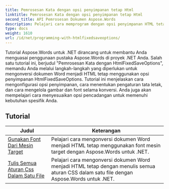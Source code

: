 ```yaml
---
title: Pemrosesan Kata dengan opsi penyimpanan tetap Html
linktitle: Pemrosesan Kata dengan opsi penyimpanan tetap Html
second_title: API Pemrosesan Dokumen Aspose.Words
description: Pelajari cara memprogram dengan opsi penyimpanan HTML tetap di Aspose.Words untuk .NET. Tutorial memandu Anda melalui berbagai fitur untuk menghasilkan dokumen HTML dengan tata letak tetap, gambar tersemat.
type: docs
weight: 1610
url: /id/net/programming-with-htmlfixedsaveoptions/
---
```

Tutorial Aspose.Words untuk .NET dirancang untuk membantu Anda menguasai penggunaan pustaka Aspose.Words di proyek .NET Anda. Salah satu tutorial ini, berjudul "Pemrosesan Kata dengan HtmlFixedSaveOptions", memandu Anda melalui langkah-langkah yang diperlukan untuk mengonversi dokumen Word menjadi HTML tetap menggunakan opsi penyimpanan HtmlFixedSaveOptions. Tutorial ini menjelaskan cara mengonfigurasi opsi penyimpanan, cara menentukan pengaturan tata letak, dan cara mengelola gambar dan font selama konversi. Anda juga akan mempelajari cara menyesuaikan opsi pencadangan untuk memenuhi kebutuhan spesifik Anda.

 ## Tutorial
| Judul | Keterangan |
| --- | --- |
| [Gunakan Font Dari Mesin Target](./use-font-from-target-machine/) | Pelajari cara mengonversi dokumen Word menjadi HTML tetap menggunakan font mesin target dengan Aspose.Words untuk .NET. |
| [Tulis Semua Aturan Css Dalam Satu File](./write-all-css-rules-in-single-file/) | Pelajari cara mengonversi dokumen Word menjadi HTML tetap dengan menulis semua aturan CSS dalam satu file dengan Aspose.Words untuk .NET. |